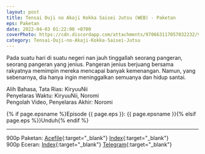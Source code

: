 ```yaml
---
layout: post
title: Tensai Ouji no Akaji Kokka Saisei Jutsu (WEB) - Paketan
eps: Paketan
date: 2022-04-03 01:22:00 +0700
coverPhoto: https://cdn.discordapp.com/attachments/970663117057032232/980279959014756362/jq51Bxob69OAwIsS1H7qTqAlCCh.jpg
category: Tensai-Ouji-no-Akaji-Kokka-Saisei-Jutsu
---
```


Pada suatu hari di suatu negeri nan jauh tinggallah seorang pangeran, seorang pangeran yang jenius.
Pangeran jenius berjuang bersama rakyatnya memimpin mereka mencapai banyak kemenangan.
Namun, yang sebenarnya, dia hanya ingin meninggalkan semuanya dan hidup santai.

Alih Bahasa, Tata Rias: KiryuuNii
<br>
Penyelaras Waktu: KiryuuNii, Noromi
<br>
Pengolah Video, Penyelaras Akhir: Noromi

{% if page.epsname %}Episode {{ page.eps }}: {{ page.epsname }}{% elsif page.eps %}}Unduh{% endif %}

---
900p Paketan: [Acefile](https://acefile.co/f/73180315/a-1-tensai-ouji-no-akaji-kokka-saisei-jutsu-webx264-900paac-7z){:target="_blank"} [Index](https://proyek.a-1ddl.workers.dev/1:/%5BA-1%5D%20Tensai%20Ouji%20no%20Akaji%20Kokka%20Saisei%20Jutsu%20%5BWEB%5D%5Bx264%20900p%5D%5BAAC%5D.7z){:target="_blank"}<br>
900p Eceran: [Index](https://proyek.a-1ddl.workers.dev/0:/Musim%20Dingin%202022/%5BWEB%5D/%5BA-1%5D%20Tensai%20Ouji%20no%20Akaji%20Kokka%20Saisei%20Jutsu%20%5BWEB%5D%5Bx264%20900p%5D%5BAAC%5D/){:target="_blank"} [Telegram](https://t.me/a1fansub/95){:target="_blank"}
